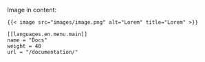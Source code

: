 Image in content:
```
{{< image src="images/image.png" alt="Lorem" title="Lorem" >}}
```

```
[[languages.en.menu.main]]
name = "Docs"
weight = 40
url = "/documentation/"
```